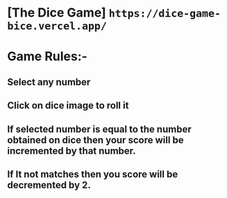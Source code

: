 #                                                             [The Dice Game] `https://dice-game-bice.vercel.app/`

# Game Rules:-

## Select any number
## Click on dice image to roll it
## If selected number is equal to the number obtained on dice then your score will be incremented by that number.
## If It not matches then you score will be decremented by 2.
